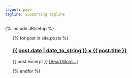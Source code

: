```yaml
---
layout: page
tagline: Supporting tagline
---
```

{% include JB/setup %}

<ul class="posts">
  {% for post in site.posts %}
    <h3><a href="{{ BASE_PATH }}{{ post.url }}">{{ post.date | date_to_string }} &raquo; {{ post.title }}</a></h3>
    <p>{{ post.excerpt }} <a href="{{ BASE_PATH }}{{ post.url }}">[Read More...]</a></p>
  {% endfor %}
</ul>

